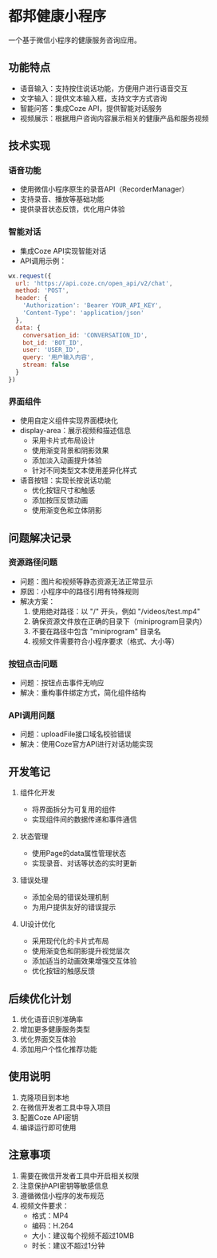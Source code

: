 # 都邦健康小程序

一个基于微信小程序的健康服务咨询应用。

## 功能特点

- 语音输入：支持按住说话功能，方便用户进行语音交互
- 文字输入：提供文本输入框，支持文字方式咨询
- 智能问答：集成Coze API，提供智能对话服务
- 视频展示：根据用户咨询内容展示相关的健康产品和服务视频

## 技术实现

### 语音功能
- 使用微信小程序原生的录音API（RecorderManager）
- 支持录音、播放等基础功能
- 提供录音状态反馈，优化用户体验

### 智能对话
- 集成Coze API实现智能对话
- API调用示例：
```javascript
wx.request({
  url: 'https://api.coze.cn/open_api/v2/chat',
  method: 'POST',
  header: {
    'Authorization': 'Bearer YOUR_API_KEY',
    'Content-Type': 'application/json'
  },
  data: {
    conversation_id: 'CONVERSATION_ID',
    bot_id: 'BOT_ID',
    user: 'USER_ID',
    query: '用户输入内容',
    stream: false
  }
})
```

### 界面组件
- 使用自定义组件实现界面模块化
- display-area：展示视频和描述信息
  - 采用卡片式布局设计
  - 使用渐变背景和阴影效果
  - 添加淡入动画提升体验
  - 针对不同类型文本使用差异化样式
- 语音按钮：实现长按说话功能
  - 优化按钮尺寸和触感
  - 添加按压反馈动画
  - 使用渐变色和立体阴影

## 问题解决记录

### 资源路径问题
- 问题：图片和视频等静态资源无法正常显示
- 原因：小程序中的路径引用有特殊规则
- 解决方案：
  1. 使用绝对路径：以 "/" 开头，例如 "/videos/test.mp4"
  2. 确保资源文件放在正确的目录下（miniprogram目录内）
  3. 不要在路径中包含 "miniprogram" 目录名
  4. 视频文件需要符合小程序要求（格式、大小等）

### 按钮点击问题
- 问题：按钮点击事件无响应
- 解决：重构事件绑定方式，简化组件结构

### API调用问题
- 问题：uploadFile接口域名校验错误
- 解决：使用Coze官方API进行对话功能实现

## 开发笔记

1. 组件化开发
   - 将界面拆分为可复用的组件
   - 实现组件间的数据传递和事件通信

2. 状态管理
   - 使用Page的data属性管理状态
   - 实现录音、对话等状态的实时更新

3. 错误处理
   - 添加全局的错误处理机制
   - 为用户提供友好的错误提示

4. UI设计优化
   - 采用现代化的卡片式布局
   - 使用渐变色和阴影提升视觉层次
   - 添加适当的动画效果增强交互体验
   - 优化按钮的触感反馈

## 后续优化计划

1. 优化语音识别准确率
2. 增加更多健康服务类型
3. 优化界面交互体验
4. 添加用户个性化推荐功能

## 使用说明

1. 克隆项目到本地
2. 在微信开发者工具中导入项目
3. 配置Coze API密钥
4. 编译运行即可使用

## 注意事项

1. 需要在微信开发者工具中开启相关权限
2. 注意保护API密钥等敏感信息
3. 遵循微信小程序的发布规范
4. 视频文件要求：
   - 格式：MP4
   - 编码：H.264
   - 大小：建议每个视频不超过10MB
   - 时长：建议不超过1分钟